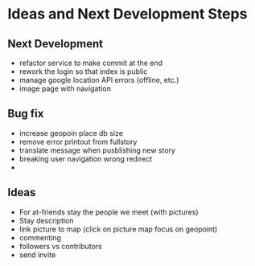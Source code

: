 # Ideas and Next Development Steps

## Next Development
- refactor service to make commit at the end
- rework the login so that index is public
- manage google location API errors (offline, etc.)
- image page with navigation

## Bug fix
- increase geopoin place db size
- remove error printout from fullstory
- translate message when pusblishing new story
- breaking user navigation wrong redirect
-

## Ideas
- For at-friends stay the people we meet (with pictures)
- Stay description
- link picture to map (click on picture map focus on geopoint)
- commenting
- followers vs contributors
- send invite
